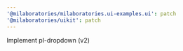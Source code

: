 ```yaml
---
'@milaboratories/milaboratories.ui-examples.ui': patch
'@milaboratories/uikit': patch
---
```


Implement pl-dropdown (v2)

